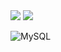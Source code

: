 <img src="https://capsule-render.vercel.app/api?type=waving&color=364765&height=300&section=header&text=Welcome&fontSize=90" />

<img src="https://img.shields.io/badge/spring-green?style=flat&logo=Spring&logoColor=white"/>

![MySQL](https://img.shields.io/badge/mysql-4479A1.svg?style=for-the-badge&logo=mysql&logoColor=white)
